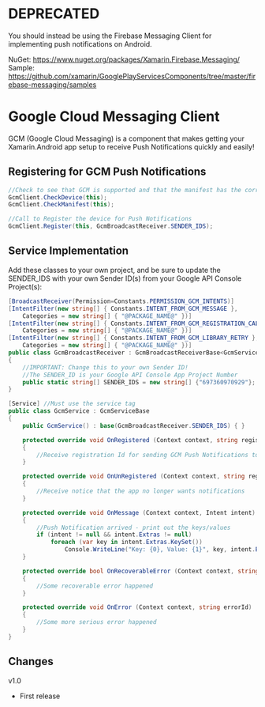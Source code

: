 DEPRECATED
==========

You should instead be using the Firebase Messaging Client for implementing push notifications on Android.

NuGet: https://www.nuget.org/packages/Xamarin.Firebase.Messaging/
Sample: https://github.com/xamarin/GooglePlayServicesComponents/tree/master/firebase-messaging/samples


Google Cloud Messaging Client
=============================

GCM (Google Cloud Messaging) is a component that makes getting your Xamarin.Android app setup to receive Push Notifications quickly and easily!



Registering for GCM Push Notifications
--------------------------------------
```csharp
//Check to see that GCM is supported and that the manifest has the correct information
GcmClient.CheckDevice(this);
GcmClient.CheckManifest(this);

//Call to Register the device for Push Notifications
GcmClient.Register(this, GcmBroadcastReceiver.SENDER_IDS);
```

Service Implementation
----------------------
Add these classes to your own project, and be sure to update the SENDER_IDS with your own Sender ID(s) from your Google API Console Project(s):
```csharp
[BroadcastReceiver(Permission=Constants.PERMISSION_GCM_INTENTS)]
[IntentFilter(new string[] { Constants.INTENT_FROM_GCM_MESSAGE }, 
	Categories = new string[] { "@PACKAGE_NAME@" })]
[IntentFilter(new string[] { Constants.INTENT_FROM_GCM_REGISTRATION_CALLBACK }, 
	Categories = new string[] { "@PACKAGE_NAME@" })]
[IntentFilter(new string[] { Constants.INTENT_FROM_GCM_LIBRARY_RETRY }, 
	Categories = new string[] { "@PACKAGE_NAME@" })]
public class GcmBroadcastReceiver : GcmBroadcastReceiverBase<GcmService>
{
	//IMPORTANT: Change this to your own Sender ID!
	//The SENDER_ID is your Google API Console App Project Number
	public static string[] SENDER_IDS = new string[] {"697360970929"};
}

[Service] //Must use the service tag
public class GcmService : GcmServiceBase
{
	public GcmService() : base(GcmBroadcastReceiver.SENDER_IDS) { }

	protected override void OnRegistered (Context context, string registrationId)
	{
		//Receive registration Id for sending GCM Push Notifications to
	}

	protected override void OnUnRegistered (Context context, string registrationId)
	{
		//Receive notice that the app no longer wants notifications
	}

	protected override void OnMessage (Context context, Intent intent)
	{
		//Push Notification arrived - print out the keys/values
		if (intent != null && intent.Extras != null)
			foreach (var key in intent.Extras.KeySet())
				Console.WriteLine("Key: {0}, Value: {1}", key, intent.Extras.Get(key));
	}

	protected override bool OnRecoverableError (Context context, string errorId)
	{
		//Some recoverable error happened
	}

	protected override void OnError (Context context, string errorId)
	{
		//Some more serious error happened
	}
}
```

Changes
-------
v1.0
  - First release


